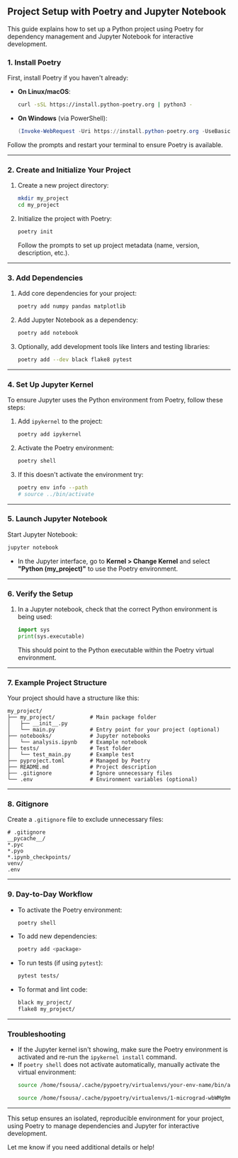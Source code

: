 ## Project Setup with Poetry and Jupyter Notebook

This guide explains how to set up a Python project using Poetry for dependency management and Jupyter Notebook for interactive development.

### **1. Install Poetry**
First, install Poetry if you haven't already:

- **On Linux/macOS**:
  ```bash
  curl -sSL https://install.python-poetry.org | python3 -
  ```

- **On Windows** (via PowerShell):
  ```powershell
  (Invoke-WebRequest -Uri https://install.python-poetry.org -UseBasicP) | python -
  ```

Follow the prompts and restart your terminal to ensure Poetry is available.

---

### **2. Create and Initialize Your Project**

1. Create a new project directory:
   ```bash
   mkdir my_project
   cd my_project
   ```

2. Initialize the project with Poetry:
   ```bash
   poetry init
   ```
   Follow the prompts to set up project metadata (name, version, description, etc.).

---

### **3. Add Dependencies**

1. Add core dependencies for your project:
   ```bash
   poetry add numpy pandas matplotlib
   ```

2. Add Jupyter Notebook as a dependency:
   ```bash
   poetry add notebook
   ```

3. Optionally, add development tools like linters and testing libraries:
   ```bash
   poetry add --dev black flake8 pytest
   ```

---

### **4. Set Up Jupyter Kernel**

To ensure Jupyter uses the Python environment from Poetry, follow these steps:

1. Add `ipykernel` to the project:
   ```bash
   poetry add ipykernel
   ```

2. Activate the Poetry environment:
   ```bash
   poetry shell
   ```

3. If this doesn't activate the environment try:
   ```bash
   poetry env info --path
   # source ../bin/activate
   ```

---

### **5. Launch Jupyter Notebook**

Start Jupyter Notebook:
```bash
jupyter notebook
```

- In the Jupyter interface, go to **Kernel > Change Kernel** and select **"Python (my_project)"** to use the Poetry environment.

---

### **6. Verify the Setup**

1. In a Jupyter notebook, check that the correct Python environment is being used:
   ```python
   import sys
   print(sys.executable)
   ```

   This should point to the Python executable within the Poetry virtual environment.

---

### **7. Example Project Structure**

Your project should have a structure like this:

```
my_project/
├── my_project/           # Main package folder
│   ├── __init__.py
│   └── main.py           # Entry point for your project (optional)
├── notebooks/            # Jupyter notebooks
│   └── analysis.ipynb    # Example notebook
├── tests/                # Test folder
│   └── test_main.py      # Example test
├── pyproject.toml        # Managed by Poetry
├── README.md             # Project description
├── .gitignore            # Ignore unnecessary files
└── .env                  # Environment variables (optional)
```

---

### **8. Gitignore**

Create a `.gitignore` file to exclude unnecessary files:
```
# .gitignore
__pycache__/
*.pyc
*.pyo
*.ipynb_checkpoints/
venv/
.env
```

---

### **9. Day-to-Day Workflow**

- To activate the Poetry environment:
  ```bash
  poetry shell
  ```
- To add new dependencies:
  ```bash
  poetry add <package>
  ```
- To run tests (if using `pytest`):
  ```bash
  pytest tests/
  ```
- To format and lint code:
  ```bash
  black my_project/
  flake8 my_project/
  ```

---

### **Troubleshooting**

- If the Jupyter kernel isn't showing, make sure the Poetry environment is activated and re-run the `ipykernel install` command.
- If `poetry shell` does not activate automatically, manually activate the virtual environment:
  ```bash
  source /home/fsousa/.cache/pypoetry/virtualenvs/your-env-name/bin/activate

  source /home/fsousa/.cache/pypoetry/virtualenvs/1-micrograd-wbWMg9m4-py3.10/bin/activate

  ```


---

This setup ensures an isolated, reproducible environment for your project, using Poetry to manage dependencies and Jupyter for interactive development.

Let me know if you need additional details or help!
